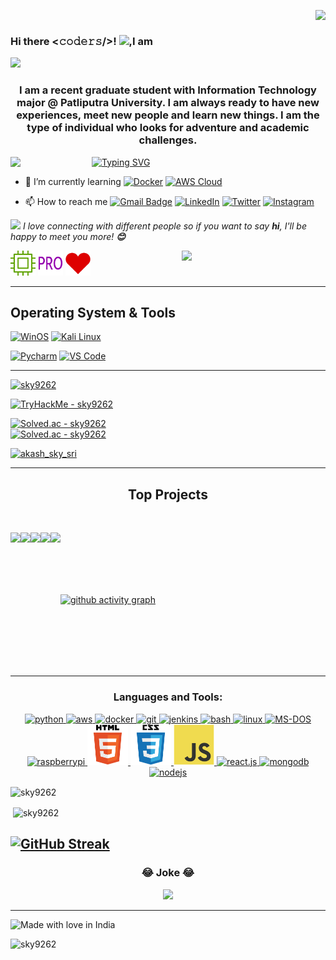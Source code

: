 <a href="https://github.com/sky9262/sky9262/blob/main/README-JP.md"><img align="right" src="https://img.shields.io/badge/%E6%97%A5%E6%9C%AC%E8%AA%9E-ff6684?style=for-the-badge&logo=Toggl&logoColor=white"></a><br />

### Hi there <𝚌𝚘𝚍𝚎𝚛𝚜/>! <img src="https://github.com/TheDudeThatCode/TheDudeThatCode/blob/master/Assets/Hi.gif" width="29px">,I am

<a align="center"> <img src="https://github.com/sky9262/sky9262/blob/main/ezgif.com-gif-maker%20(3).gif" /></a>

<h3 align="center">I am a recent graduate student with Information Technology major @ Patliputra University. I am always ready to have new experiences, meet new people and learn new things. I am the type of individual who looks for adventure and academic challenges.</h3>

<p><img align='left' src="https://octodex.github.com/images/hula_loop_octodex03.gif" width="130"></p>

[![Typing SVG](https://readme-typing-svg.herokuapp.com/?size=40&lines=I'm+a+Python+%26+Ruby+developer;Interested+in+Cyber+Security;Always+learning+new+things&width=700&height=150&color=ffdc40&center=true)](https://github.com/sky9262)

- 🌱 I’m currently learning [![Docker](https://img.shields.io/badge/Docker-29beb0?&style=for-the-badge&logo=go&logoColor=ffffff)](https://www.docker.com/) [![AWS Cloud](https://img.shields.io/badge/AWS%20Cloud-105290?style=for-the-badge&logo=amazonaws&logoColor=white)](https://en.wikipedia.org/wiki/Cryptography)

<!-- 📝 I regulary write articles on [![Blog](https://img.shields.io/badge/-reishin.me-FF4088?style=for-the-badge&logo=Hugo&logoColor=ffffff)](https://reishin.me)-->

- 📫 How to reach me [![Gmail Badge](https://img.shields.io/badge/-gmail-c14438?style=for-the-badge&logo=Gmail&logoColor=ffffff)](mailto:akash2002.pat@gmail.com) [![LinkedIn](https://img.shields.io/badge/LinkedIn-0077B5?style=for-the-badge&logo=linkedin&logoColor=white)](https://www.linkedin.com/in/sky9262/) [![Twitter](https://img.shields.io/badge/twitter-1DA1F2.svg?style=for-the-badge&logo=twitter&logoColor=ffffff)](https://twitter.com/akash_sky_sri) [![Instagram](https://img.shields.io/badge/Instagram-FFFFFF?style=for-the-badge&logo=instagram&logoColor=bc2a8d)](http://instagram.com/sky926296)

<img src="https://static.wikia.nocookie.net/571b16ac-136f-42f4-99eb-173a75d4aa90" width="60"/> <em>I love connecting with different people so if you want to say <b>hi</b>, I'll be happy to meet you more! <b>😊</b></em>

<!---<a href='https://archiveprogram.github.com/'><img src='https://raw.githubusercontent.com/acervenky/animated-github-badges/master/assets/acbadge.gif' width='40' height='40'></a>
<img src="https://cdn.hashnode.com/res/hashnode/image/upload/v1620861295093/-z0eJTmdv.gif" />
--->
<!---<a href='https://stars.github.com/'><img src='https://raw.githubusercontent.com/acervenky/animated-github-badges/master/assets/starbadge.gif' width='35' height='35'></a> --->
<img align='right' src="https://media.giphy.com/media/M9gbBd9nbDrOTu1Mqx/giphy.gif" width="230">

<a href='https://docs.github.com/en/developers'><img src='https://raw.githubusercontent.com/acervenky/animated-github-badges/master/assets/devbadge.gif' width='40' height='40'></a> <a href='https://github.com/pricing'><img src='https://raw.githubusercontent.com/acervenky/animated-github-badges/master/assets/pro.gif' width='40' height='40'></a> <a href='https://docs.github.com/en/github/supporting-the-open-source-community-with-github-sponsors'><img src='https://raw.githubusercontent.com/acervenky/animated-github-badges/master/assets/sponsorbadge.gif' width='40' height='40'></a>

---

## Operating System & Tools

[![WinOS](https://img.shields.io/badge/Windows-0078D6?style=for-the-badge&logo=windows&logoColor=white)](https://www.microsoft.com/en-in/windows/)
[![Kali Linux](https://img.shields.io/badge/Kali_Linux-557C94?style=for-the-badge&logo=kali-linux&logoColor=white)](https://www.kali.org/)

[![Pycharm](https://img.shields.io/badge/IDE-PyCharm-yellow?style=flat-square&logo=JetBrains)](https://www.jetbrains.com/pycharm/)
[![VS Code](https://img.shields.io/badge/IDE-VSCode-%23007ACC?style=flat-square&logo=Visual-studio-code)](https://code.visualstudio.com/)

---

<p align="left"> <a href="https://github.com/ryo-ma/github-profile-trophy"><img src="https://github-profile-trophy.vercel.app/?username=sky9262&row=2&column=3&theme=monokai&column=8&no-frame=true&no-bg=true" alt="sky9262" /></a> </p>

[![TryHackMe - sky9262](https://tryhackme-badges.s3.amazonaws.com/sky9262.png?0)](https://tryhackme.com/p/sky9262)

[![Solved.ac - sky9262](http://mazassumnida.wtf/api/mini/generate_badge?boj=sky9262)](https://solved.ac/sky9262)
<br />
[![Solved.ac - sky9262](http://mazassumnida.wtf/api/v2/generate_badge?boj=sky9262)](https://solved.ac/sky9262)

<p align="left"> <a href="https://twitter.com/akash_sky_sri" target="blank"><img src="https://img.shields.io/twitter/follow/akash_sky_sri?logo=twitter&style=for-the-badge" alt="akash_sky_sri" /></a> </p>

---

<h2 align="center"> Top Projects </h2>
<br>
<div width="100%" align="center">
  <a align="center" href="https://github.com/sky9262/AWS-Developer-Associate/tree/main/Projects" title="Website"><img align="left" height="115" src="https://github-readme-stats.vercel.app/api/pin/?username=sky9262&repo=AWS-Developer-Associate&theme=cobalt&border_color=61dafb&border_radius=10">
  </a> 

  <a align="center" href="https://github.com/sky9262/phishEye" title="Website"><img align="left" height="115" src="https://github-readme-stats.vercel.app/api/pin/?username=sky9262&repo=phishEye&theme=cobalt&border_color=61dafb&border_radius=10">
  </a> 
  
  <a align="center" href="https://github.com/sky9262/gce-korea" title="Website"><img align="left" height="115" src="https://github-readme-stats.vercel.app/api/pin/?username=sky9262&repo=gce-korea&theme=cobalt&border_color=61dafb&border_radius=10">
  </a>  
  
  <a align="center" href="https://github.com/sky9262/qrcan" title="Website"><img align="left" height="115" src="https://github-readme-stats.vercel.app/api/pin/?username=sky9262&repo=qrcan&theme=cobalt&border_color=61dafb&border_radius=10">
  </a>
 
  <a align="center" href="https://github.com/sky9262/writeups" title="Website"><img align="left" height="115" src="https://github-readme-stats.vercel.app/api/pin/?username=sky9262&repo=writeups&theme=cobalt&border_color=61dafb&border_radius=10">
  </a>
 
  
</div>

<br /> <br /> <br /> <br /> <br />

[![github activity graph](https://github-readme-activity-graph.cyclic.app/graph?username=sky9262&bg_color=000000&color=849e4c&line=0aff54&point=1e6c0e&area=true&hide_border=true)](https://github.com/ashutosh00710/github-readme-activity-graph)

<br /> <br /> <br /> <br /> <br />







---

<h3 align="center">Languages and Tools:</h3>
<p align="center">  
        <a href="https://www.python.org" target="_blank"> 
            <img src="https://cdn.jsdelivr.net/gh/devicons/devicon/icons/python/python-original-wordmark.svg" alt="python" width="65" height="65"/> 
        </a>
        <a href="https://aws.amazon.com/" target="_blank"> 
            <img src="https://cdn.jsdelivr.net/gh/devicons/devicon/icons/amazonwebservices/amazonwebservices-plain-wordmark.svg" alt="aws" width="65" height="65"/> 
        </a>
        <a href="https://www.docker.com/" target="_blank"> 
            <img src="https://cdn.jsdelivr.net/gh/devicons/devicon/icons/docker/docker-original-wordmark.svg" alt="docker" width="65" height="65"/> 
        </a>
        <a href="https://git-scm.com/" target="_blank"> 
            <img src="https://cdn.jsdelivr.net/gh/devicons/devicon/icons/git/git-original-wordmark.svg" alt="git" width="65" height="65"/> 
        </a>
        <a href="https://www.jenkins.io/" target="_blank"> 
            <img src="https://cdn.jsdelivr.net/gh/devicons/devicon/icons/jenkins/jenkins-original.svg" alt="jenkins" width="65" height="65"/> 
        </a>
        <a href="https://en.wikipedia.org/wiki/Bash_(Unix_shell)" target="_blank">
            <img src="https://cdn.jsdelivr.net/gh/devicons/devicon/icons/bash/bash-plain.svg" alt="bash" width="65" height="65" />
        </a> 
        <a href="https://www.linux.org/" target="_blank">
            <img src="https://cdn.jsdelivr.net/gh/devicons/devicon/icons/linux/linux-original.svg" alt="linux" width="65" height="65" />
        </a> 
        <a href="https://en.wikipedia.org/wiki/MS-DOS" target="_blank">
            <img src="https://cdn.jsdelivr.net/gh/devicons/devicon/icons/msdos/msdos-original.svg" alt="MS-DOS" width="65" height="65" />
        </a> 
        <a href="https://www.raspberrypi.org/" target="_blank">
            <img src="https://cdn.jsdelivr.net/gh/devicons/devicon/icons/raspberrypi/raspberrypi-original.svg" alt="raspberrypi" width="65" height="65" />
        </a> 
        <a href="https://www.w3.org/html/" target="_blank"> 
            <img src="https://raw.githubusercontent.com/devicons/devicon/master/icons/html5/html5-original-wordmark.svg" alt="html5" width="65" height="65"/> 
        </a> 
        <a href="https://www.w3schools.com/css/" target="_blank"> 
            <img src="https://raw.githubusercontent.com/devicons/devicon/master/icons/css3/css3-original-wordmark.svg" alt="css3" width="65" height="65"/> 
        </a> 
        <a href="https://developer.mozilla.org/en-US/docs/Web/JavaScript" target="_blank"> 
            <img src="https://raw.githubusercontent.com/devicons/devicon/master/icons/javascript/javascript-original.svg" alt="javascript" width="65" height="65"/> 
        </a>
        <a href="https://reactjs.org/" target="_blank"> 
            <img src="https://cdn.jsdelivr.net/gh/devicons/devicon/icons/react/react-original-wordmark.svg" alt="react.js" width="65" height="65"/> 
        </a>
        <a href="https://www.mongodb.com/" target="_blank">
            <img src="https://cdn.jsdelivr.net/gh/devicons/devicon/icons/mongodb/mongodb-original-wordmark.svg" alt="mongodb" width="65" height="65" />
        </a> 
        <a href="https://nodejs.org/en/" target="_blank">
            <img src="https://cdn.jsdelivr.net/gh/devicons/devicon/icons/nodejs/nodejs-original-wordmark.svg" alt="nodejs" width="65" height="65" />
        </a> 
</p>

<p><img align="center" src="https://github-readme-stats.vercel.app/api/top-langs?username=sky9262&bg_color=30,e96443,904e95&title_color=fff&text_color=fff&show_icons=true&locale=en&layout=compact" alt="sky9262" /></p>

<p>&nbsp;<img align="center" src="https://github-readme-stats.vercel.app/api?username=sky9262&bg_color=30,e96443,904e95&title_color=fff&text_color=fff&show_icons=true&locale=en" alt="sky9262" /></p>

## [![GitHub Streak](https://github-readme-streak-stats.herokuapp.com?user=sky9262&theme=tokyonight&hide_border=true)](https://github.com/sky9262)

<h3 align="center">😂 Joke 😂</h3>
<p align="center"><img src="https://readme-jokes.vercel.app/api"/> </p>

---

![Made with love in India](https://madewithlove.now.sh/in?heart=true&template=for-the-badge)

<!--![VisitorCount](https://profile-counter.glitch.me/sky9262/count.svg)-->
<p align="left"> <img src="https://komarev.com/ghpvc/?username=sky9262&label=Profile%20views&color=0e75b6&style=flat" alt="sky9262" /> </p>
